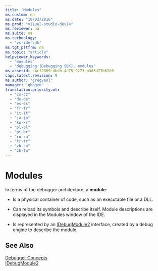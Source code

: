 ```yaml
---
title: "Modules"
ms.custom: na
ms.date: "10/03/2016"
ms.prod: "visual-studio-dev14"
ms.reviewer: na
ms.suite: na
ms.technology: 
  - "vs-ide-sdk"
ms.tgt_pltfrm: na
ms.topic: "article"
helpviewer_keywords: 
  - "modules"
  - "debugging [Debugging SDK], modules"
ms.assetid: c4cf2809-dbdb-4e75-9273-b3d3d77b67d0
caps.latest.revision: 9
ms.author: "gregvanl"
manager: "ghogen"
translation.priority.mt: 
  - "cs-cz"
  - "de-de"
  - "es-es"
  - "fr-fr"
  - "it-it"
  - "ja-jp"
  - "ko-kr"
  - "pl-pl"
  - "pt-br"
  - "ru-ru"
  - "tr-tr"
  - "zh-cn"
  - "zh-tw"
---
```

# Modules
In terms of the debugger architecture, a **module**:  
  
-   Is a physical container of code, such as an executable file or a DLL.  
  
-   Can reload its symbols and describe itself. Module descriptions are displayed in the Modules window of the IDE.  
  
-   Is represented by an [IDebugModule2](../extensibility/idebugmodule2.md) interface, created by a debug engine to describe the module.  
  
## See Also  
 [Debugger Concepts](../extensibility/debugger-concepts.md)   
 [IDebugModule2](../extensibility/idebugmodule2.md)